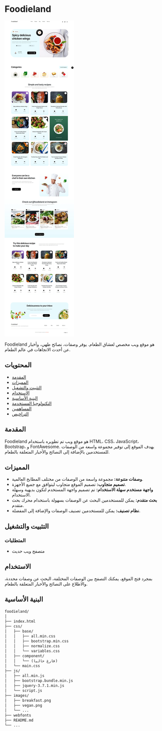 # Foodieland

![Foodieland](images/home-page.jpeg)

Foodieland هو موقع ويب مخصص لعشاق الطعام. يوفر وصفات، نصائح طهي، وأخبار عن أحدث الاتجاهات في عالم الطعام.

## المحتويات

- [المقدمة](#المقدمة)
- [المميزات](#المميزات)
- [التثبيت والتشغيل](#التثبيت-والتشغيل)
- [الاستخدام](#الاستخدام)
- [البنية الأساسية](#البنية-الأساسية)
- [التكنولوجيا المستخدمة](#التكنولوجيا-المستخدمة)
- [المساهمين](#المساهمين)
- [التراخيص](#التراخيص)

## المقدمة

Foodieland هو موقع ويب تم تطويره باستخدام HTML، CSS، JavaScript، Bootstrap، و FontAwesome. يهدف الموقع إلى توفير مجموعة واسعة من الوصفات للمستخدمين بالإضافة إلى النصائح والأخبار المتعلقة بالطعام.

## المميزات

- **وصفات متنوعة:** مجموعة واسعة من الوصفات من مختلف المطابخ العالمية.
- **تصميم متجاوب:** تصميم الموقع متجاوب ليتوافق مع جميع الأجهزة.
- **واجهة مستخدم سهلة الاستخدام:** تم تصميم واجهة المستخدم لتكون بديهية وسهلة الاستخدام.
- **بحث متقدم:** يمكن للمستخدمين البحث عن الوصفات بسهولة باستخدام محرك بحث متقدم.
- **نظام تصنيف:** يمكن للمستخدمين تصنيف الوصفات والإضافة إلى المفضلة.

## التثبيت والتشغيل

### المتطلبات

- متصفح ويب حديث

## الاستخدام

بمجرد فتح الموقع، يمكنك التصفح بين الوصفات المختلفة، البحث عن وصفات محددة، والاطلاع على النصائح والأخبار المتعلقة بالطعام.

## البنية الأساسية

```plaintext
foodieland/
│
├── index.html
├── css/
│   ├── base/
│   │   ├── all.min.css
│   │   ├── bootstrap.min.css
│   │   ├── normalize.css
│   │   └── variables.css
│   ├── component/
│   │   └── (فارغ حاليا)
│   └── main.css
├── js/
│   ├── all.min.js
│   ├── bootstrap.bundle.min.js
│   ├── jquery-3.7.1.min.js
│   └── script.js
├── images/
│   ├── breakfast.png
│   ├── vegan.png
│   └── ...
├── webfonts
├── README.md
└── ...
